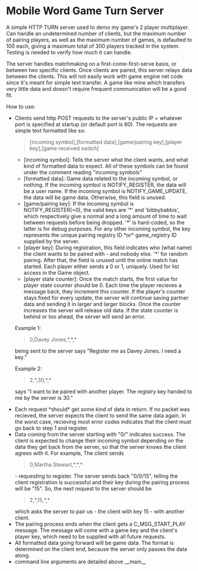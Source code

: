 # Mobile Word Game Turn Server

<p>A simple HTTP TURN server used to demo my game's 2 player multiplayer. Can handle an undetermined number of clients, but the maximum number of pairing players, as well as the maximum number of games, is defaulted to 100 each, giving a maximum total of 300 players tracked in the system. Testing is needed to verify how much it can handle.</p>

<p>The server handles matchmaking on a first-come-first-serve basis, or between two specific clients. Once clients are paired, this server relays data between the clients. This will not easily work with game engine net code since it's meant for simple text transfer. A game like mine which transfers very little data and doesn't require frequent communication will be a good fit.</p>
<p>How to use:</p>
<ul>
  <li><p>Clients send http POST requests to the server's public IP + whatever port is specified at startup (or default port is 80). The requests are simple text formatted like so:<blockquote>[incoming symbol],[formatted data],[game/pairing key],[player key],[game received switch]</blockquote></p>
    <ul>
      <li>[incoming symbol]: Tells the server what the client wants, and what kind of formatted data to expect. All of these symbols can be found under the comment reading "incoming symbols"</li>
       <li>[formatted data]: Game data related to the incoming symbol, or nothing. If the incoming symbol is NOTIFY_REGISTER, the data will be a user name. If the incoming symbol is NOTIFY_GAME_UPDATE, the data will be game data. Otherwise, this field is unused.</li>
      <li>[game/pairing key]: If the incoming symbol is NOTIFY_REGISTER(=0), the valid keys are '*' and 'bibbybabbis', which respectively give a normal and a long amount of time to wait between requests before being dropped. '*' is hard-coded, so the latter is for debug purposes. For any other incoming symbol, the key represents the unique pairing registry ID *or* game_registry ID supplied by the server.</li>
      <li>[player key]: During registration, this field indicates who (what name) the client wants to be paired with - and nobody else. '*' for random pairing. After that, the field is unused until the online match has started. Each player either sends a 0 or 1, uniquely. Used for list access in the Game object.</li>
      <li>[player state counter]: Once the match starts, the first value for player state counter should be 0. Each time the player recieves a message back, they increment this counter. If the player's counter stays fixed for every update, the server will continue saving partner data and sending it in larger and larger blocks. Once the counter increases the server will release old data. If the state counter is behind or too ahead, the server will send an error.</li>
    </ul>
    <p>Example 1: <blockquote>0,Davey Jones,*,*,*</blockquote> being sent to the server says "Register me as Davey Jones. I need a key."</p>
    <p>Example 2: <blockquote>2,*,30,*,*</blockquote> says "I want to be paired with another player. The registry key handed to me by the server is 30."</p>
  </li>
  <li>Each request *should* get some kind of data in return. If no packet was recieved, the server expects the client to send the same data again. In the worst case, recieving most error codes indicates that the client must go back to step 1 and register.</li>
  <li>Data coming from the server starting with "0/" indicates success. The client is expected to change their incoming symbol depending on the data they get back from the server, so that the server knows the client agrees with it. For example, The client sends <blockquote>0,Martha Stewart,*,*,*</blockquote> - requesting to register. The server sends back "0/0/15", telling the client registration is successful and their key during the pairing process will be "15". So, the next request to the server should be <blockquote>2,*,15,*,*</blockquote>which asks the server to pair us - the client with key 15 - with another client.</li>
  <li>The pairing process ends when the client gets a C_MSG_START_PLAY message. The message will come with a game key and the client's player key, which need to be supplied with all future requests.</li>
  <li>All formatted data going forward will be game data. The format is determined on the client end, because the server only passes the data along.</li>
  <li>command line arguments are detailed above __main__</p>
</ul>
